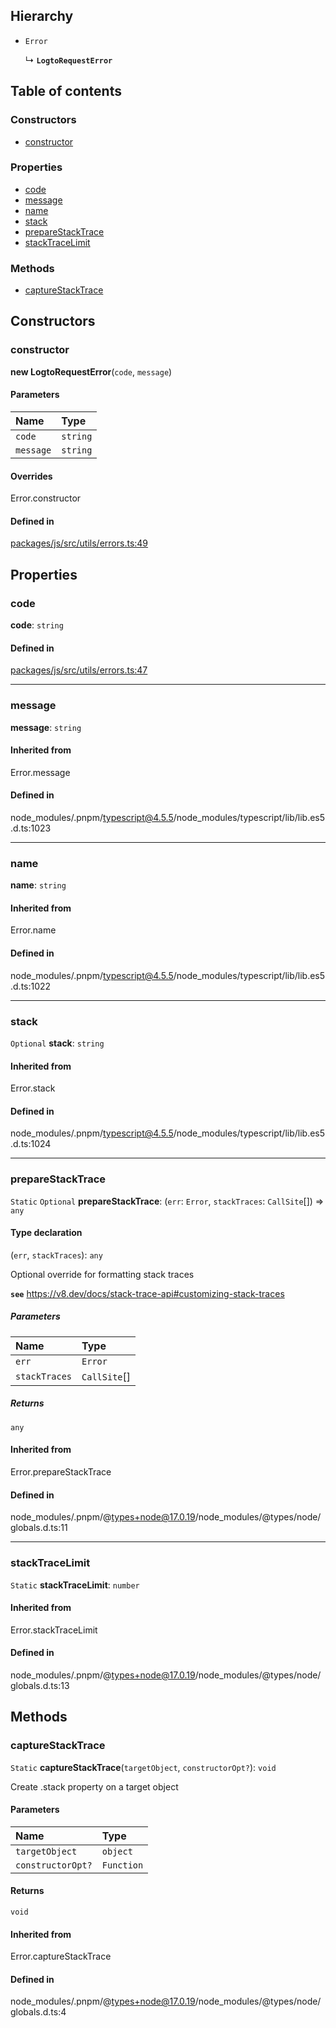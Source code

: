## Hierarchy

- `Error`

  ↳ **`LogtoRequestError`**

## Table of contents

### Constructors

- [constructor](LogtoRequestError.md#constructor)

### Properties

- [code](LogtoRequestError.md#code)
- [message](LogtoRequestError.md#message)
- [name](LogtoRequestError.md#name)
- [stack](LogtoRequestError.md#stack)
- [prepareStackTrace](LogtoRequestError.md#preparestacktrace)
- [stackTraceLimit](LogtoRequestError.md#stacktracelimit)

### Methods

- [captureStackTrace](LogtoRequestError.md#capturestacktrace)

## Constructors

### constructor

**new LogtoRequestError**(`code`, `message`)

#### Parameters

| Name      | Type     |
| :-------- | :------- |
| `code`    | `string` |
| `message` | `string` |

#### Overrides

Error.constructor

#### Defined in

[packages/js/src/utils/errors.ts:49](https://github.com/logto-io/js/blob/5254dee/packages/js/src/utils/errors.ts#L49)

## Properties

### code

**code**: `string`

#### Defined in

[packages/js/src/utils/errors.ts:47](https://github.com/logto-io/js/blob/5254dee/packages/js/src/utils/errors.ts#L47)

---

### message

**message**: `string`

#### Inherited from

Error.message

#### Defined in

node_modules/.pnpm/typescript@4.5.5/node_modules/typescript/lib/lib.es5.d.ts:1023

---

### name

**name**: `string`

#### Inherited from

Error.name

#### Defined in

node_modules/.pnpm/typescript@4.5.5/node_modules/typescript/lib/lib.es5.d.ts:1022

---

### stack

`Optional` **stack**: `string`

#### Inherited from

Error.stack

#### Defined in

node_modules/.pnpm/typescript@4.5.5/node_modules/typescript/lib/lib.es5.d.ts:1024

---

### prepareStackTrace

`Static` `Optional` **prepareStackTrace**: (`err`: `Error`, `stackTraces`: `CallSite`[]) => `any`

#### Type declaration

(`err`, `stackTraces`): `any`

Optional override for formatting stack traces

**`see`** https://v8.dev/docs/stack-trace-api#customizing-stack-traces

##### Parameters

| Name          | Type         |
| :------------ | :----------- |
| `err`         | `Error`      |
| `stackTraces` | `CallSite`[] |

##### Returns

`any`

#### Inherited from

Error.prepareStackTrace

#### Defined in

node_modules/.pnpm/@types+node@17.0.19/node_modules/@types/node/globals.d.ts:11

---

### stackTraceLimit

`Static` **stackTraceLimit**: `number`

#### Inherited from

Error.stackTraceLimit

#### Defined in

node_modules/.pnpm/@types+node@17.0.19/node_modules/@types/node/globals.d.ts:13

## Methods

### captureStackTrace

`Static` **captureStackTrace**(`targetObject`, `constructorOpt?`): `void`

Create .stack property on a target object

#### Parameters

| Name              | Type       |
| :---------------- | :--------- |
| `targetObject`    | `object`   |
| `constructorOpt?` | `Function` |

#### Returns

`void`

#### Inherited from

Error.captureStackTrace

#### Defined in

node_modules/.pnpm/@types+node@17.0.19/node_modules/@types/node/globals.d.ts:4
